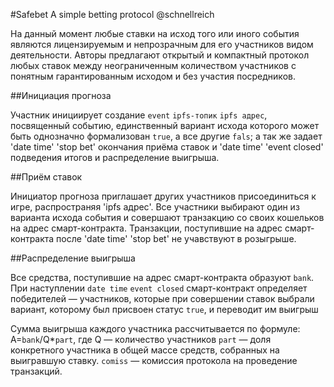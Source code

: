 #Safebet A simple betting protocol
@schnellreich

На данный момент любые ставки на исход того или иного события являются лицензируемым и непрозрачным для его участников видом деятельности. Авторы предлагают открытый и компактный протокол любых ставок между неограниченным количеством участников с понятным гарантированным исходом и без участия посредников.

##Инициация прогноза

Участник инициирует создание `event` `ipfs-топик` `ipfs адрес`, посвященный событию, единственный вариант исхода которого может быть однозначно формализован `true`, а все другие `fals`; а так же задает 'date time' 'stop bet' окончания приёма ставок и 'date time' 'event closed' подведения итогов и распределение выигрыша.

##Приём ставок

Инициатор прогноза приглашает других участников присоединиться к игре, распространяя 'ipfs адрес'. Все участники выбирают один из варианта исхода события и совершают транзакцию со своих кошельков на адрес смарт-контракта. Транзакции, поступившие на адрес смарт-контракта после 'date time' 'stop bet' не учавствуют в розыгрыше.

##Распределение выигрыша

Все средства, поступившие на адрес смарт-контракта образуют `bank`. При наступлении `date time` `event closed` смарт-контракт определяет победителей — участников, которые при совершении ставок выбрали вариант, которому был присвоен статус `true`, и переводит им выигрыш

Сумма выигрыша каждого участника рассчитывается по формуле:
A=`bank`/Q*`part`, где 
Q — количество участников
`part` — доля конкретного участника в общей массе средств, собранных на выигравшую ставку.
`comiss` — комиссия протокола на проведение транзакций.
